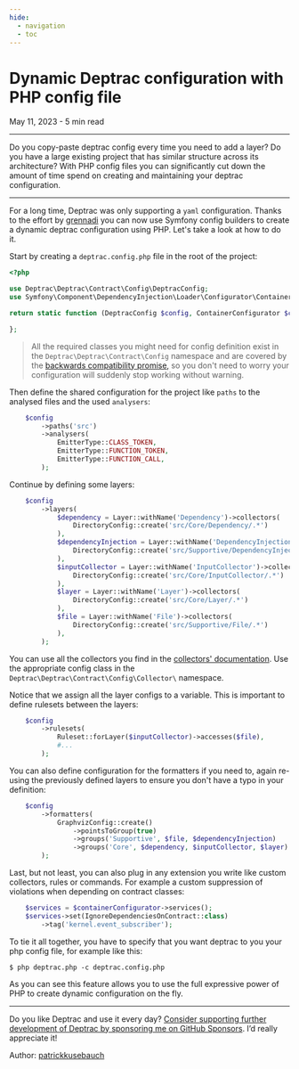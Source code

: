 ```yaml
---
hide:
  - navigation
  - toc
---
```


# Dynamic Deptrac configuration with PHP config file

May 11, 2023 - 5 min read

---

Do you copy-paste deptrac config every time you need to
add a layer? Do you have a large existing project that has similar structure across its architecture? With PHP config files you can significantly cut down the amount of time spend on creating and maintaining your deptrac configuration.

---

For a long time, Deptrac was only supporting a `yaml` configuration. Thanks to the effort by [grennadi](https://github.com/gennadigennadigennadi) you can now use Symfony config builders to create a dynamic deptrac configuration using PHP. Let's take a look at how to do it.

Start by creating a `deptrac.config.php` file in the root of the project:

```php
<?php

use Deptrac\Deptrac\Contract\Config\DeptracConfig;
use Symfony\Component\DependencyInjection\Loader\Configurator\ContainerConfigurator;

return static function (DeptracConfig $config, ContainerConfigurator $containerConfigurator): void {

};
```

> All the required classes you might need for config definition exist in the `Deptrac\Deptrac\Contract\Config` namespace and are covered by the [backwards compatibility promise,](../bc_policy.md) so you don't need to worry your configuration will suddenly stop working without warning.

Then define the shared configuration for the project like `paths` to the analysed files and the used `analysers`:

```php
    $config
        ->paths('src')
        ->analysers(
            EmitterType::CLASS_TOKEN,
            EmitterType::FUNCTION_TOKEN,
            EmitterType::FUNCTION_CALL,
        );
```

Continue by defining some layers:

```php
    $config
        ->layers(
            $dependency = Layer::withName('Dependency')->collectors(
                DirectoryConfig::create('src/Core/Dependency/.*')
            ),
            $dependencyInjection = Layer::withName('DependencyInjection')->collectors(
                DirectoryConfig::create('src/Supportive/DependencyInjection/.*')
            ),
            $inputCollector = Layer::withName('InputCollector')->collectors(
                DirectoryConfig::create('src/Core/InputCollector/.*')
            ),
            $layer = Layer::withName('Layer')->collectors(
                DirectoryConfig::create('src/Core/Layer/.*')
            ),
            $file = Layer::withName('File')->collectors(
                DirectoryConfig::create('src/Supportive/File/.*')
            ),
        );
```

You can use all the collectors you find in the [collectors' documentation](../collectors.md). Use the appropriate config class in the  `Deptrac\Deptrac\Contract\Config\Collector\` namespace.

Notice that we assign all the layer configs to a variable. This is important to define rulesets between the layers:

```php
    $config
        ->rulesets(
            Ruleset::forLayer($inputCollector)->accesses($file),
            #...
        );
```

You can also define configuration for the formatters if you need to, again re-using the previously defined layers to ensure you don't have a typo in your definition:

```php
    $config
        ->formatters(
            GraphvizConfig::create()
                ->pointsToGroup(true)
                ->groups('Supportive', $file, $dependencyInjection)
                ->groups('Core', $dependency, $inputCollector, $layer)
        );
```

Last, but not least, you can also plug in any extension you write like custom collectors, rules or commands. For example a custom suppression of violations when depending on contract classes:

```php
    $services = $containerConfigurator->services();
    $services->set(IgnoreDependenciesOnContract::class)
        ->tag('kernel.event_subscriber');
```

To tie it all together, you have to specify that you want deptrac to you your php config file, for example like this:

```console
$ php deptrac.php -c deptrac.config.php
```

As you can see this feature allows you to use the full expressive power of PHP to create dynamic configuration on the fly.

---
Do you like Deptrac and use it every day? [Consider supporting further development of Deptrac by sponsoring me on GitHub Sponsors](https://github.com/sponsors/patrickkusebauch). I’d really appreciate it!

Author: [patrickkusebauch](https://github.com/patrickkusebauch)
